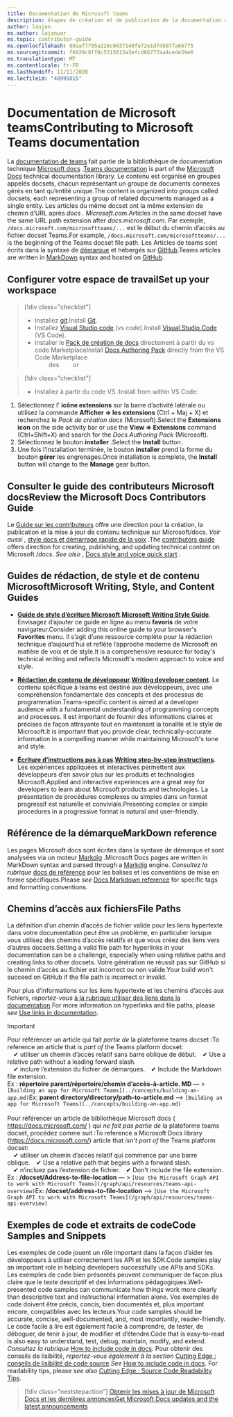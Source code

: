 ```yaml
---
title: Documentation de Microsoft teams
description: étapes de création et de publication de la documentation des équipes
author: laujan
ms.author: lajanuar
ms.topic: contributor-guide
ms.openlocfilehash: 80aaf7795a226c0437140fe72e1d74b07fa66775
ms.sourcegitcommit: f6029c8ff0c5315613a3efcd86777aa4cede39e6
ms.translationtype: MT
ms.contentlocale: fr-FR
ms.lasthandoff: 11/11/2020
ms.locfileid: "48995015"
---
```

# <a name="contributing-to-microsoft-teams-documentation"></a><span data-ttu-id="65f92-103">Documentation de Microsoft teams</span><span class="sxs-lookup"><span data-stu-id="65f92-103">Contributing to Microsoft Teams documentation</span></span>

<span data-ttu-id="65f92-104">La [documentation de teams](/microsoftteams/platform/overview) fait partie de la bibliothèque de documentation technique [Microsoft docs](https://docs.microsoft.com/) .</span><span class="sxs-lookup"><span data-stu-id="65f92-104">[Teams documentation](/microsoftteams/platform/overview) is part of the [Microsoft Docs](https://docs.microsoft.com/) technical documentation library.</span></span> <span data-ttu-id="65f92-105">Le contenu est organisé en groupes appelés docsets, chacun représentant un groupe de documents connexes gérés en tant qu’entité unique.</span><span class="sxs-lookup"><span data-stu-id="65f92-105">The content is organized into groups called docsets, each representing a group of related documents managed as a single entity.</span></span> <span data-ttu-id="65f92-106">Les articles du même docset ont la même extension de chemin d’URL après *docs <span></span> . Microsoft.com*.</span><span class="sxs-lookup"><span data-stu-id="65f92-106">Articles in the same docset have the same URL path extension after *docs<span></span>.microsoft.com*.</span></span>  <span data-ttu-id="65f92-107">Par exemple,  `/docs.microsoft.com/microsoftteams/...`   est le début du chemin d’accès au fichier docset Teams.</span><span class="sxs-lookup"><span data-stu-id="65f92-107">For example,  `/docs.microsoft.com/microsoftteams/...`   is the beginning of the Teams docset file path.</span></span> <span data-ttu-id="65f92-108">Les Articles de teams sont écrits dans la syntaxe de  [démarque](#markdown-reference) et hébergés sur [GitHub](https://github.com/MicrosoftDocs/msteams-docs/tree/master/msteams-platform).</span><span class="sxs-lookup"><span data-stu-id="65f92-108">Teams articles are written in  [MarkDown](#markdown-reference) syntax and hosted on [GitHub](https://github.com/MicrosoftDocs/msteams-docs/tree/master/msteams-platform).</span></span>

## <a name="set-up-your-workspace"></a><span data-ttu-id="65f92-109">Configurer votre espace de travail</span><span class="sxs-lookup"><span data-stu-id="65f92-109">Set up your workspace</span></span>

> [!div class="checklist"]
>
> * <span data-ttu-id="65f92-110">Installez [git](https://git-scm.com/book/en/v2/Getting-Started-Installing-Git).</span><span class="sxs-lookup"><span data-stu-id="65f92-110">Install [Git](https://git-scm.com/book/en/v2/Getting-Started-Installing-Git).</span></span>
> * <span data-ttu-id="65f92-111">Installez [Visual Studio code](https://code.visualstudio.com/) (vs code).</span><span class="sxs-lookup"><span data-stu-id="65f92-111">Install [Visual Studio Code](https://code.visualstudio.com/) (VS Code).</span></span>
> * <span data-ttu-id="65f92-112">Installer le [Pack de création de docs](https://marketplace.visualstudio.com/items?itemName=docsmsft.docs-authoring-pack) directement à partir du vs code Marketplace</span><span class="sxs-lookup"><span data-stu-id="65f92-112">Install [Docs Authoring Pack](https://marketplace.visualstudio.com/items?itemName=docsmsft.docs-authoring-pack) directly from the VS Code Marketplace</span></span>
<br><span data-ttu-id="65f92-113">&emsp;&emsp; des</span><span class="sxs-lookup"><span data-stu-id="65f92-113">&emsp;&emsp; or</span></span>

> [!div class="checklist"]
>
> * <span data-ttu-id="65f92-114">Installez à partir du code VS :</span><span class="sxs-lookup"><span data-stu-id="65f92-114">Install from within VS Code:</span></span>

   1. <span data-ttu-id="65f92-115">Sélectionnez l' **icône extensions** sur la barre d’activité latérale ou utilisez la commande **Afficher => les extensions** (Ctrl + Maj + X) et recherchez le *Pack de création docs* (Microsoft).</span><span class="sxs-lookup"><span data-stu-id="65f92-115">Select the **Extensions icon** on the side activity bar or use the **View => Extensions** command (Ctrl+Shift+X) and search for the *Docs Authoring Pack* (Microsoft).</span></span>
   1. <span data-ttu-id="65f92-116">Sélectionnez le bouton **installer** .</span><span class="sxs-lookup"><span data-stu-id="65f92-116">Select the **Install** button.</span></span>
   1. <span data-ttu-id="65f92-117">Une fois l’installation terminée, le bouton **installer** prend la forme du bouton **gérer** les engrenages.</span><span class="sxs-lookup"><span data-stu-id="65f92-117">Once installation is complete, the **Install** button will change to the **Manage** gear button.</span></span>

## <a name="review-the-microsoft-docs-contributors-guide"></a><span data-ttu-id="65f92-118">Consulter le guide des contributeurs Microsoft docs</span><span class="sxs-lookup"><span data-stu-id="65f92-118">Review the Microsoft Docs Contributors Guide</span></span>

<span data-ttu-id="65f92-119">Le [Guide sur les contributeurs](/contribute) offre une direction pour la création, la publication et la mise à jour de contenu technique sur Microsoft/docs. *Voir aussi* , [style docs et démarrage rapide de la voix](/contribute/style-quick-start) .</span><span class="sxs-lookup"><span data-stu-id="65f92-119">The [contributors guide](/contribute) offers direction for creating, publishing, and updating technical content on Microsoft /docs. *See also* , [Docs style and voice quick start](/contribute/style-quick-start) .</span></span>

## <a name="microsoft-writing-style-and-content-guides"></a><span data-ttu-id="65f92-120">Guides de rédaction, de style et de contenu Microsoft</span><span class="sxs-lookup"><span data-stu-id="65f92-120">Microsoft Writing, Style, and Content Guides</span></span>

* <span data-ttu-id="65f92-121">**[Guide de style d’écriture Microsoft](/style-guide/welcome)**.</span><span class="sxs-lookup"><span data-stu-id="65f92-121">**[Microsoft Writing Style Guide](/style-guide/welcome)**.</span></span> <span data-ttu-id="65f92-122">Envisagez d’ajouter ce guide en ligne au menu **favoris** de votre navigateur.</span><span class="sxs-lookup"><span data-stu-id="65f92-122">Consider adding this online guide  to your browser's **Favorites** menu.</span></span> <span data-ttu-id="65f92-123">Il s’agit d’une ressource complète pour la rédaction technique d’aujourd’hui et reflète l’approche moderne de Microsoft en matière de voix et de style.</span><span class="sxs-lookup"><span data-stu-id="65f92-123">It is a comprehensive resource for today's technical writing and reflects Microsoft's modern approach to voice and style.</span></span>

* <span data-ttu-id="65f92-124">**[Rédaction de contenu de développeur](/style-guide/developer-content/)**.</span><span class="sxs-lookup"><span data-stu-id="65f92-124">**[Writing developer content](/style-guide/developer-content/)**.</span></span> <span data-ttu-id="65f92-125">Le contenu spécifique à teams est destiné aux développeurs, avec une compréhension fondamentale des concepts et des processus de programmation.</span><span class="sxs-lookup"><span data-stu-id="65f92-125">Teams-specific content is aimed at a developer audience with a fundamental understanding of programming concepts and processes.</span></span> <span data-ttu-id="65f92-126">Il est important de fournir des informations claires et précises de façon attrayante tout en maintenant la tonalité et le style de Microsoft.</span><span class="sxs-lookup"><span data-stu-id="65f92-126">It is important that you provide clear, technically-accurate information in a compelling manner while maintaining Microsoft's tone and style.</span></span>

* <span data-ttu-id="65f92-127">**[Écriture d’instructions pas à pas](/style-guide/procedures-instructions/writing-step-by-step-instructions)**.</span><span class="sxs-lookup"><span data-stu-id="65f92-127">**[Writing step-by-step instructions](/style-guide/procedures-instructions/writing-step-by-step-instructions)**.</span></span> <span data-ttu-id="65f92-128">Les expériences appliquées et interactives permettent aux développeurs d’en savoir plus sur les produits et technologies Microsoft.</span><span class="sxs-lookup"><span data-stu-id="65f92-128">Applied and interactive experiences are a great way for developers to learn about Microsoft products and technologies.</span></span> <span data-ttu-id="65f92-129">La présentation de procédures complexes ou simples dans un format progressif est naturelle et conviviale.</span><span class="sxs-lookup"><span data-stu-id="65f92-129">Presenting complex or simple procedures in a progressive format is natural and user-friendly.</span></span>

## <a name="markdown-reference"></a><span data-ttu-id="65f92-130">Référence de la démarque</span><span class="sxs-lookup"><span data-stu-id="65f92-130">MarkDown reference</span></span>

 <span data-ttu-id="65f92-131">Les pages Microsoft docs sont écrites dans la syntaxe de démarque et sont analysées via un moteur [Markdig](https://github.com/lunet-io/markdig) .</span><span class="sxs-lookup"><span data-stu-id="65f92-131">Microsoft Docs pages are written in MarkDown syntax and parsed through a [Markdig](https://github.com/lunet-io/markdig) engine.</span></span> <span data-ttu-id="65f92-132">*Consultez la rubrique* [docs de référence](/contribute/markdown-reference) pour les balises et les conventions de mise en forme spécifiques.</span><span class="sxs-lookup"><span data-stu-id="65f92-132">Please *see* [Docs Markdown reference](/contribute/markdown-reference) for specific tags and formatting conventions.</span></span>

## <a name="file-paths"></a><span data-ttu-id="65f92-133">Chemins d’accès aux fichiers</span><span class="sxs-lookup"><span data-stu-id="65f92-133">File Paths</span></span>

<span data-ttu-id="65f92-134">La définition d’un chemin d’accès de fichier valide pour les liens hypertexte dans votre documentation peut être un problème, en particulier lorsque vous utilisez des chemins d’accès relatifs et que vous créez des liens vers d’autres docsets.</span><span class="sxs-lookup"><span data-stu-id="65f92-134">Setting a valid file path for hyperlinks in your documentation can be a challenge, especially when using relative paths and creating links to other docsets.</span></span>  <span data-ttu-id="65f92-135">Votre génération ne réussit pas sur GitHub si le chemin d’accès au fichier est incorrect ou non valide.</span><span class="sxs-lookup"><span data-stu-id="65f92-135">Your build won't succeed on GitHub if the file path is incorrect or invalid.</span></span>

<span data-ttu-id="65f92-136">Pour plus d’informations sur les liens hypertexte et les chemins d’accès aux fichiers, *reportez-vous* [à la rubrique utiliser des liens dans la documentation](/contribute/how-to-write-links).</span><span class="sxs-lookup"><span data-stu-id="65f92-136">For more information on  hyperlinks and file paths, please *see* [Use links in documentation](/contribute/how-to-write-links).</span></span>

>[!IMPORTANT]
> <span data-ttu-id="65f92-137">Pour référencer un article qui fait *partie de* la plateforme teams docset :</span><span class="sxs-lookup"><span data-stu-id="65f92-137">To reference an article that is *part of* the Teams platform docset:</span></span><br>
> <span data-ttu-id="65f92-138">&emsp;&#x2714; utiliser un chemin d’accès relatif sans barre oblique de début.</span><span class="sxs-lookup"><span data-stu-id="65f92-138">&emsp;&#x2714; Use a relative path without a leading forward slash.</span></span><br>
> <span data-ttu-id="65f92-139">&emsp;&#x2714; inclure l’extension du fichier de démarques.</span><span class="sxs-lookup"><span data-stu-id="65f92-139">&emsp;&#x2714; Include the Markdown file extension.</span></span><br>
><span data-ttu-id="65f92-140">Ex :  **répertoire parent/répertoire/chemin d’accès-à-article. MD** — > `[Building an app for Microsoft Teams](../concepts/building-an-app.md)`</span><span class="sxs-lookup"><span data-stu-id="65f92-140">Ex:  **parent directory/directory/path-to-article.md** —> `[Building an app for Microsoft Teams](../concepts/building-an-app.md)`</span></span> <br><br>
> <span data-ttu-id="65f92-141">Pour référencer un article de bibliothèque Microsoft docs ( <https://docs.microsoft.com/> ) qui *ne fait pas partie de* la plateforme teams docset, procédez comme suit :</span><span class="sxs-lookup"><span data-stu-id="65f92-141">To reference a Microsoft Docs library (<https://docs.microsoft.com/>) article that *isn't part of* the Teams platform docset:</span></span><br>
> <span data-ttu-id="65f92-142">&emsp;&#x2714; utiliser un chemin d’accès relatif qui commence par une barre oblique.</span><span class="sxs-lookup"><span data-stu-id="65f92-142">&emsp;&#x2714; Use a relative path that begins with a forward slash.</span></span><br>
> <span data-ttu-id="65f92-143">&emsp;&#x2714; n’incluez pas l’extension de fichier.</span><span class="sxs-lookup"><span data-stu-id="65f92-143">&emsp;&#x2714; Don't include the file extension.</span></span> <br> <span data-ttu-id="65f92-144">Ex :  **/docset/Address-to-file-location** — > `[Use the Microsoft Graph API to work with Microsoft Teams](/graph/api/resources/teams-api-overview)`</span><span class="sxs-lookup"><span data-stu-id="65f92-144">Ex:  **/docset/address-to-file-location** —> `[Use the Microsoft Graph API to work with Microsoft Teams](/graph/api/resources/teams-api-overview)`</span></span>
>

## <a name="code-samples-and-snippets"></a><span data-ttu-id="65f92-145">Exemples de code et extraits de code</span><span class="sxs-lookup"><span data-stu-id="65f92-145">Code Samples and Snippets</span></span>

<span data-ttu-id="65f92-146">Les exemples de code jouent un rôle important dans la façon d’aider les développeurs à utiliser correctement les API et les SDK.</span><span class="sxs-lookup"><span data-stu-id="65f92-146">Code samples play an important role in helping developers successfully use APIs and SDKs.</span></span> <span data-ttu-id="65f92-147">Les exemples de code bien présentés peuvent communiquer de façon plus claire que le texte descriptif et des informations pédagogiques.</span><span class="sxs-lookup"><span data-stu-id="65f92-147">Well-presented code samples can communicate how things work more clearly than descriptive text and instructional information alone.</span></span> <span data-ttu-id="65f92-148">Vos exemples de code doivent être précis, concis, bien documentés et, plus important encore, compatibles avec les lecteurs.</span><span class="sxs-lookup"><span data-stu-id="65f92-148">Your code samples should be accurate, concise, well-documented, and, most importantly, reader-friendly.</span></span> <span data-ttu-id="65f92-149">Le code facile à lire est également facile à comprendre, de tester, de déboguer, de tenir à jour, de modifier et d’étendre.</span><span class="sxs-lookup"><span data-stu-id="65f92-149">Code that is easy-to-read is also easy to understand, test, debug, maintain, modify, and extend.</span></span> <span data-ttu-id="65f92-150">*Consultez la rubrique* [How to include code in docs](/contribute/code-in-docs). Pour obtenir des conseils de lisibilité, *reportez-vous également à la section* [Cutting Edge : conseils de lisibilité de code source](/archive/msdn-magazine/2014/october/cutting-edge-source-code-readability-tips).</span><span class="sxs-lookup"><span data-stu-id="65f92-150">*See* [How to include code in docs](/contribute/code-in-docs). For readability tips, please *see also* [Cutting Edge : Source Code Readability Tips](/archive/msdn-magazine/2014/october/cutting-edge-source-code-readability-tips).</span></span>

> [!div class="nextstepaction"]
> [<span data-ttu-id="65f92-151">Obtenir les mises à jour de Microsoft Docs et les dernières annonces</span><span class="sxs-lookup"><span data-stu-id="65f92-151">Get Microsoft Docs updates and the latest announcements</span></span>](/teamblog)
